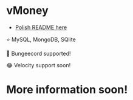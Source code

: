 # vMoney
- [Polish README here](https://github.com/StellarCode-pl/vMoney/blob/main/README-PL-pl.md)

⭐ MySQL, MongoDB, SQlite

🤔 Bungeecord supported!

😂 Velocity support soon! 

# More information soon!
